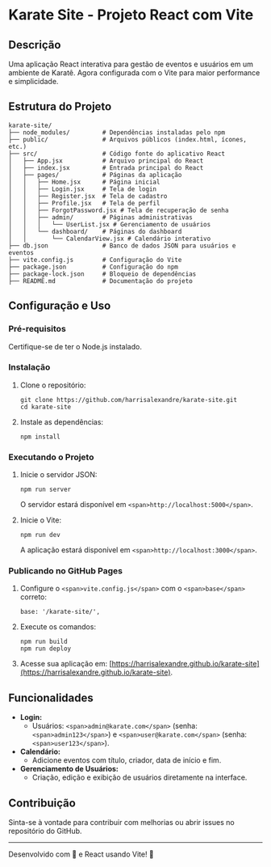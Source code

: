 
# Karate Site - Projeto React com Vite

## Descrição

Uma aplicação React interativa para gestão de eventos e usuários em um ambiente de Karatê. Agora configurada com o Vite para maior performance e simplicidade.

## Estrutura do Projeto

```
karate-site/
├── node_modules/         # Dependências instaladas pelo npm
├── public/               # Arquivos públicos (index.html, ícones, etc.)
├── src/                  # Código fonte do aplicativo React
│   ├── App.jsx           # Arquivo principal do React
│   ├── index.jsx         # Entrada principal do React
│   ├── pages/            # Páginas da aplicação
│   │   ├── Home.jsx      # Página inicial
│   │   ├── Login.jsx     # Tela de login
│   │   ├── Register.jsx  # Tela de cadastro
│   │   ├── Profile.jsx   # Tela de perfil
│   │   ├── ForgotPassword.jsx # Tela de recuperação de senha
│   │   ├── admin/        # Páginas administrativas
│   │   │   └── UserList.jsx # Gerenciamento de usuários
│   │   └── dashboard/    # Páginas do dashboard
│   │       └── CalendarView.jsx # Calendário interativo
├── db.json               # Banco de dados JSON para usuários e eventos
├── vite.config.js        # Configuração do Vite
├── package.json          # Configuração do npm
├── package-lock.json     # Bloqueio de dependências
├── README.md             # Documentação do projeto
```

## Configuração e Uso

### Pré-requisitos

Certifique-se de ter o Node.js instalado.

### Instalação

1. Clone o repositório:
   ```
   git clone https://github.com/harrisalexandre/karate-site.git
   cd karate-site
   ```
2. Instale as dependências:
   ```
   npm install
   ```

### Executando o Projeto

1. Inicie o servidor JSON:

   ```
   npm run server
   ```

   O servidor estará disponível em `<span>http://localhost:5000</span>`.
2. Inicie o Vite:

   ```
   npm run dev
   ```

   A aplicação estará disponível em `<span>http://localhost:3000</span>`.

### Publicando no GitHub Pages

1. Configure o `<span>vite.config.js</span>` com o `<span>base</span>` correto:
   ```
   base: '/karate-site/',
   ```
2. Execute os comandos:
   ```
   npm run build
   npm run deploy
   ```
3. Acesse sua aplicação em: [https://harrisalexandre.github.io/karate-site](https://harrisalexandre.github.io/karate-site).

## Funcionalidades

* **Login:**
  * Usuários: `<span>admin@karate.com</span>` (senha: `<span>admin123</span>`) e `<span>user@karate.com</span>` (senha: `<span>user123</span>`).
* **Calendário:**
  * Adicione eventos com título, criador, data de início e fim.
* **Gerenciamento de Usuários:**
  * Criação, edição e exibição de usuários diretamente na interface.

## Contribuição

Sinta-se à vontade para contribuir com melhorias ou abrir issues no repositório do GitHub.

---

Desenvolvido com 💪 e React usando Vite! 🚀
